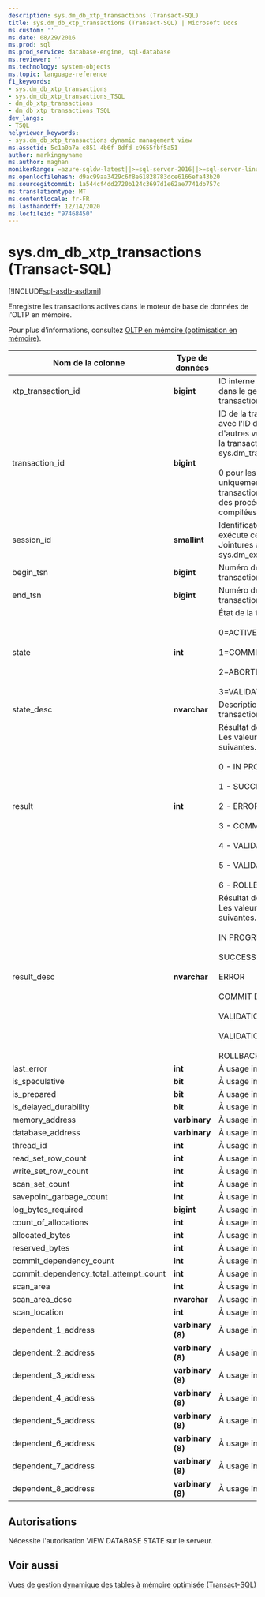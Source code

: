 ```yaml
---
description: sys.dm_db_xtp_transactions (Transact-SQL)
title: sys.dm_db_xtp_transactions (Transact-SQL) | Microsoft Docs
ms.custom: ''
ms.date: 08/29/2016
ms.prod: sql
ms.prod_service: database-engine, sql-database
ms.reviewer: ''
ms.technology: system-objects
ms.topic: language-reference
f1_keywords:
- sys.dm_db_xtp_transactions
- sys.dm_db_xtp_transactions_TSQL
- dm_db_xtp_transactions
- dm_db_xtp_transactions_TSQL
dev_langs:
- TSQL
helpviewer_keywords:
- sys.dm_db_xtp_transactions dynamic management view
ms.assetid: 5c1a0a7a-e851-4b6f-8dfd-c9655fbf5a51
author: markingmyname
ms.author: maghan
monikerRange: =azure-sqldw-latest||>=sql-server-2016||>=sql-server-linux-2017||=azuresqldb-mi-current
ms.openlocfilehash: d9ac99aa3429c6f8e61828783dce6166efa43b20
ms.sourcegitcommit: 1a544cf4dd2720b124c3697d1e62ae7741db757c
ms.translationtype: MT
ms.contentlocale: fr-FR
ms.lasthandoff: 12/14/2020
ms.locfileid: "97468450"
---
```

# <a name="sysdm_db_xtp_transactions-transact-sql"></a>sys.dm_db_xtp_transactions (Transact-SQL)
[!INCLUDE[sql-asdb-asdbmi](../../includes/applies-to-version/sql-asdb-asdbmi.md)]

  Enregistre les transactions actives dans le moteur de base de données de l'OLTP en mémoire.  
  
 Pour plus d’informations, consultez [OLTP en mémoire &#40;optimisation en mémoire&#41;](../../relational-databases/in-memory-oltp/in-memory-oltp-in-memory-optimization.md).  
    
|Nom de la colonne|Type de données|Description|  
|-----------------|---------------|-----------------|  
|xtp_transaction_id|**bigint**|ID interne de cette transaction dans le gestionnaire de transactions XTP.|  
|transaction_id|**bigint**|ID de la transaction. Jointures avec l'ID de la transaction dans d'autres vues DMV associées à la transaction, telles que sys.dm_tran_active_transactions.<br /><br /> 0 pour les transactions XTP uniquement, telles que les transactions commencées par des procédures stockées compilées en mode natif.|  
|session_id|**smallint**|Identificateur de la session qui exécute cette transaction. Jointures avec sys.dm_exec_sessions.|  
|begin_tsn|**bigint**|Numéro de série du début de la transaction.|  
|end_tsn|**bigint**|Numéro de série de fin de la transaction.|  
|state|**int**|État de la transaction :<br /><br /> 0=ACTIVE<br /><br /> 1=COMMITTED<br /><br /> 2=ABORTED<br /><br /> 3=VALIDATING|  
|state_desc|**nvarchar**|Description de l'état de la transaction.|  
|result|**int**|Résultat de cette transaction. Les valeurs possibles sont les suivantes.<br /><br /> 0 - IN PROGRESS<br /><br /> 1 - SUCCESS<br /><br /> 2 - ERROR<br /><br /> 3 - COMMIT DEPENDENCY<br /><br /> 4 - VALIDATION FAILED (RR)<br /><br /> 5 - VALIDATION FAILED (SR)<br /><br /> 6 - ROLLBACK|  
|result_desc|**nvarchar**|Résultat de cette transaction. Les valeurs possibles sont les suivantes.<br /><br /> IN PROGRESS<br /><br /> SUCCESS<br /><br /> ERROR<br /><br /> COMMIT DEPENDENCY<br /><br /> VALIDATION FAILED (RR)<br /><br /> VALIDATION FAILED (SR)<br /><br /> ROLLBACK|  
|last_error|**int**|À usage interne uniquement|  
|is_speculative|**bit**|À usage interne uniquement|  
|is_prepared|**bit**|À usage interne uniquement|  
|is_delayed_durability|**bit**|À usage interne uniquement|  
|memory_address|**varbinary**|À usage interne uniquement|  
|database_address|**varbinary**|À usage interne uniquement|  
|thread_id|**int**|À usage interne uniquement|  
|read_set_row_count|**int**|À usage interne uniquement|  
|write_set_row_count|**int**|À usage interne uniquement|  
|scan_set_count|**int**|À usage interne uniquement|  
|savepoint_garbage_count|**int**|À usage interne uniquement|  
|log_bytes_required|**bigint**|À usage interne uniquement|  
|count_of_allocations|**int**|À usage interne uniquement|  
|allocated_bytes|**int**|À usage interne uniquement|  
|reserved_bytes|**int**|À usage interne uniquement|  
|commit_dependency_count|**int**|À usage interne uniquement|  
|commit_dependency_total_attempt_count|**int**|À usage interne uniquement|  
|scan_area|**int**|À usage interne uniquement|  
|scan_area_desc|**nvarchar**|À usage interne uniquement|  
|scan_location|**int**|À usage interne uniquement|  
|dependent_1_address|**varbinary (8)**|À usage interne uniquement|  
|dependent_2_address|**varbinary (8)**|À usage interne uniquement|  
|dependent_3_address|**varbinary (8)**|À usage interne uniquement|  
|dependent_4_address|**varbinary (8)**|À usage interne uniquement|  
|dependent_5_address|**varbinary (8)**|À usage interne uniquement|  
|dependent_6_address|**varbinary (8)**|À usage interne uniquement|  
|dependent_7_address|**varbinary (8)**|À usage interne uniquement|  
|dependent_8_address|**varbinary (8)**|À usage interne uniquement|  
  
## <a name="permissions"></a>Autorisations  
 Nécessite l'autorisation VIEW DATABASE STATE sur le serveur.  
  
## <a name="see-also"></a>Voir aussi  
 [Vues de gestion dynamique des tables à mémoire optimisée &#40;Transact-SQL&#41;](../../relational-databases/system-dynamic-management-views/memory-optimized-table-dynamic-management-views-transact-sql.md)  
  
  
